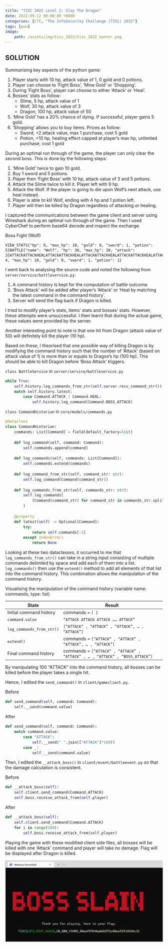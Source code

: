 ```yaml
---
title: "TISC 2022 Level 1: Slay The Dragon"
date: 2022-09-12 08:00:00 +0800
categories: [CTF, "The InfoSecurity Challenge (TISC) 2022"]
tags: [pwn]
image:
    path: /assets/img/tisc_2022/tisc_2022_banner.png
---
```

## SOLUTION

Summarising key aspects of the python game:
1. Player starts with 10 hp, attack value of 1, 0 gold and 0 potions.
2. Player can choose to ‘Fight Boss’, ‘Mine Gold’ or ‘Shopping’.
3. During ‘Fight Boss’, player can choose to either ‘Attack’ or ‘Heal’.
4. Bosses’ stats as follow:
    - Slime, 5 hp, attack value of 1
    - Wolf, 30 hp, attack value of 3
    - Dragon, 100 hp, attack value of 50
5. ‘Mine Gold’ has a 20% chance of dying. If successful, player gains 5 gold.
6. ‘Shopping’ allows you to buy items. Prices as follow:
    - Sword, +2 attack value, max 1 purchase, cost 5 gold
    - Potion, +10 hp, healing effect capped at player’s max hp, unlimited purchase, cost 1 gold

During an optimal run through of the game, the player can only clear the second boss. This is done by the following steps:
1. ‘Mine Gold’ twice to gain 10 gold.
2. Buy 1 sword and 5 potions.
3. Player then ‘Fight Boss’ with 10 hp, attack value of 3 and 5 potions.
4. Attack the Slime twice to kill it. Player left with 9 hp.
5. Attack the Wolf. If the player is going to die upon Wolf’s next attack, use heal instead.
6. Player is able to kill Wolf, ending with 4 hp and 1 potion left.
7. Player will then be killed by Dragon regardless of attacking or healing.

I captured the communications between the game client and server using Wireshark during an optimal run through of the game. Then I used CyberChef to perform base64 decode and inspect the exchange.

Boss Fight (Wolf)

```
VIEW_STATS{"hp": 9, "max_hp": 10, "gold": 0, "sword": 1, "potion": 5}BATTLE{"name": "Wolf", "hp": 30, "max_hp": 30, "attack": 3}ATTACKATTACKHEALATTACKATTACKHEALATTACKATTACKHEALATTACKATTACKHEALATTACKATTACKVALIDATEVALIDATED_OKVIEW_STATS{"hp": 4, "max_hp": 10, "gold": 0, "sword": 1, "potion": 1}
```

I went back to analysing the source code and noted the following from `server/service/battleservice.py`:
1. A command history is kept for the computation of battle outcome.
2. ‘Boss Attack’ will be added after player’s ‘Attack’ or ‘Heal by matching the latest command in the command history’.
3. Server will send the flag back if Dragon is killed.

I tried to modify player’s stats, items’ stats and bosses’ stats. However, these attempts were unsuccessful. I then learnt that during the actual game, these values were provided by the server.

Another interesting point to note is that one hit from Dragon (attack value of 50) will definitely kill the player (10 hp).

Based on these, I theorised that one possible way of killing Dragon is by modifying the command history such that the number of ‘Attack’ (based on attack value of 1) is more than or equals to Dragon’s hp (100 hp). This should be able to kill Dragon before ‘Boss Attack’ triggers.

`class BattleService` in `server/service/battleservice.py`

```python
while True:
    self.history.log_commands_from_str(self.server.recv_command_str())
    match self.history.latest:
        case Command.ATTACK | Command.HEAL:
            self.history.log_command(Command.BOSS_ATTACK)
```

`class CommandHistorian` in `core/models/commands.py`

```python
@dataclass
class CommandHistorian:
    commands: List[Command] = field(default_factory=list)

    def log_command(self, command: Command):
        self.commands.append(command)

    def log_commands(self, commands: List[Command]):
        self.commands.extend(commands)

    def log_command_from_str(self, command_str: str):
        self.log_command(Command(command_str))

    def log_commands_from_str(self, commands_str: str):
        self.log_commands(
            [Command(command_str) for command_str in commands_str.split()]
        )

    @property
    def latest(self) -> Optional[Command]:
        try:
            return self.commands[-1]
        except IndexError:
            return None
```

Looking at these two dataclasses, it occurred to me that `log_commands_from_str()` can take in a string input consisting of multiple commands delimited by space and add each of them into a list. `log_commands()` then use the `extend()` method to add all elements of that list into the command history. This combination allows the manipulation of the command history.

Visualising the manipulation of the command history (variable name: commands, type: list)

| State | Result |
| --- | --- |
| Initial command history | commands = `[ ]` |
| `command.value` | `“ATTACK ATTACK ATTACK …… ATTACK”` |
| `log_commands_from_str()` | `[“ATTACK” , “ATTACK” , “ATTACK”, … , “ATTACK”]` |
| `extend()` | commands = `[“ATTACK” , “ATTACK” , “ATTACK”, … , “ATTACK”]` |
| Final command history | commands = `[“ATTACK” , “ATTACK” , “ATTACK” , … , “ATTACK” , “BOSS_ATTACK”]` |

By manipulating 100 “ATTACK” into the command history, all bosses can be killed before the player takes a single hit.

Hence, I edited the `send_command()` in `client/gameclient.py`.

Before

```python
def send_command(self, command: Command):
    self.__send(command.value)
```

After

```python
def send_command(self, command: Command):
    match command.value:
        case "ATTACK":
            self.__send(" ".join(["ATTACK"]*100))
        case _:
            self.__send(command.value)
```

Then, I edited the `__attack_boss()` in  `client/event/battleevent.py` so that the damage calculation is consistent.

Before

```python
def __attack_boss(self):
    self.client.send_command(Command.ATTACK)
    self.boss.receive_attack_from(self.player)
```

After

```python
def __attack_boss(self):
    self.client.send_command(Command.ATTACK)
    for i in range(100):
        self.boss.receive_attack_from(self.player)
```

Playing the game with these modified client side files, all bosses will be killed with one ‘Attack’ command and player will take no damage. Flag will be displayed after Dragon is killed.

![image](/assets/img/tisc_2022/level_1/1ccfb09544971da1445ffad0040794843ae6e44872eb3ad527d66afa7ca3141a.png)  
